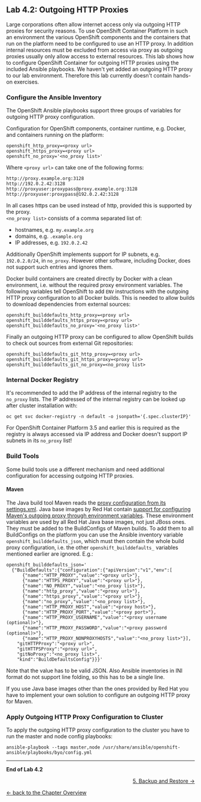 ## Lab 4.2: Outgoing HTTP Proxies

Large corporations often allow internet access only via outgoing HTTP proxies for security reasons.
To use OpenShift Container Platform in such an environment the various OpenShift components and 
the containers that run on the platform need to be configured to use an HTTP proxy. In addition
internal resources must be excluded from access via proxy as outgoing proxies usually only allow
access to external resources. This lab shows how to configure OpenShift Container for outgoing
HTTP proxies using the included Ansible playbooks.
We haven't yet added an outgoing HTTP proxy to our lab environment. Therefore this lab currently doesn't
contain hands-on exercises.


### Configure the Ansible Inventory

The OpenShift Ansible playbooks support three groups of variables for outgoing HTTP proxy configuration.

Configuration for OpenShift components, container runtime, e.g. Docker, and containers running on the platform:

    openshift_http_proxy=<proxy url>
    openshift_https_proxy=<proxy url>
    openshift_no_proxy='<no_proxy list>'

Where `<proxy url>` can take one of the following forms:

    http://proxy.example.org:3128
    http://192.0.2.42:3128
    http://proxyuser:proxypass@proxy.example.org:3128
    http://proxyuser:proxypass@192.0.2.42:3128

In all cases https can be used instead of http, provided this is supported by the proxy.  
`<no_proxy list>` consists of a comma separated list of:
* hostnames, e.g. `my.example.org`
* domains, e.g. `.example.org`
* IP addresses, e.g. `192.0.2.42`

Additionally OpenShift implements support for IP subnets, e.g. `192.0.2.0/24`, in `no_proxy`. However other software, including Docker, does not support such entries and ignores them.

Docker build containers are created directly by Docker with a clean environment, i.e. without the required proxy environment variables.
The following variables tell OpenShift to add `ENV` instructions with the outgoing HTTP proxy configuration to all Docker builds.
This is needed to allow builds to download dependencies from external sources:

    openshift_builddefaults_http_proxy=<proxy url>
    openshift_builddefaults_https_proxy=<proxy url>
    openshift_builddefaults_no_proxy='<no_proxy list>'

Finally an outgoing HTTP proxy can be configured to allow OpenShift builds to check out sources from external Git repositories:

    openshift_builddefaults_git_http_proxy=<proxy url>
    openshift_builddefaults_git_https_proxy=<proxy url>
    openshift_builddefaults_git_no_proxy=<no_proxy list>


### Internal Docker Registry

It's recommended to add the IP address of the internal registry to the `no_proxy`
lists. The IP addressed of the internal registry can be looked up after cluster installation with:

    oc get svc docker-registry -n default -o jsonpath='{.spec.clusterIP}'

For OpenShift Container Platform 3.5 and earlier this is required as the registry is always
accessed via IP address and Docker doesn't support IP subnets in its `no_proxy` list!


### Build Tools

Some build tools use a different mechanism and need additional configuration for accessing outgoing HTTP proxies.


#### Maven

The Java build tool Maven reads the [proxy configuration from its settings.xml](https://maven.apache.org/guides/mini/guide-proxies.html).
Java base images by Red Hat contain [support for configuring Maven's outgoing proxy through environment variables](https://access.redhat.com/documentation/en-us/red_hat_jboss_enterprise_application_platform/7.0/html-single/red_hat_jboss_enterprise_application_platform_for_openshift/#eap_s2i_process).
These environment variables are used by all Red Hat Java base images, not just JBoss ones. They must be added to the BuildConfigs of Maven builds.
To add them to all BuildConfigs on the platform you can use the Ansible inventory variable `openshift_builddefaults_json`,
which must then contain the whole build proxy configuration, i.e. the other `openshift_builddefaults_` variables mentioned earlier are ignored. E.g.:

    openshift_builddefaults_json='
      {"BuildDefaults":{"configuration":{"apiVersion":"v1","env":[
          {"name":"HTTP_PROXY","value":"<proxy url>"},
          {"name":"HTTPS_PROXY","value":"<proxy url>"},
          {"name":"NO_PROXY","value":"<no_proxy list>"},
          {"name":"http_proxy","value":"<proxy url>"},
          {"name":"https_proxy","value":"<proxy url>"},
          {"name":"no_proxy","value":"<no_proxy list>"},
          {"name":"HTTP_PROXY_HOST","value":"<proxy host>"},
          {"name":"HTTP_PROXY_PORT","value":"<proxy port>"},
          {"name":"HTTP_PROXY_USERNAME","value":"<proxy username (optional)>"},
          {"name":"HTTP_PROXY_PASSWORD","value":"<proxy password (optional)>"},
          {"name":"HTTP_PROXY_NONPROXYHOSTS","value":"<no_proxy list>"}],
        "gitHTTPProxy":"<proxy url>",
        "gitHTTPSProxy":"<proxy url>",
        "gitNoProxy":"<no_proxy list>",
        "kind":"BuildDefaultsConfig"}}}'

Note that the value has to be valid JSON.
Also Ansible inventories in INI format do not support line folding, so this has to be a single line.

If you use Java base images other than the ones provided by Red Hat you have to implement your own solution to configure an outgoing HTTP proxy for Maven.


### Apply Outgoing HTTP Proxy Configuration to Cluster

To apply the outgoing HTTP proxy configuration to the cluster you have to run the master and node config playbooks:

    ansible-playbook --tags master,node /usr/share/ansible/openshift-ansible/playbooks/byo/config.yml

---

**End of Lab 4.2**

<p width="100px" align="right"><a href="50_backup_restore.md">5. Backup and Restore →</a></p>

[← back to the Chapter Overview](40_configuration_best_practices.md)
